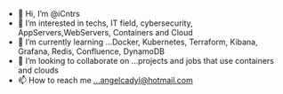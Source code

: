- 👋 Hi, I’m @iCntrs
- 👀 I’m interested in techs, IT field, cybersecurity, AppServers,WebServers, Containers and Cloud
- 🌱 I’m currently learning ...Docker, Kubernetes, Terraform, Kibana, Grafana, Redis, Confluence, DynamoDB
- 💞️ I’m looking to collaborate on ...projects and jobs that use containers and clouds 
- 📫 How to reach me ...angelcadyl@hotmail.com

<!---
iCntrs/iCntrs is a ✨ special ✨ repository because its `README.md` (this file) appears on your GitHub profile.
You can click the Preview link to take a look at your changes.
--->
